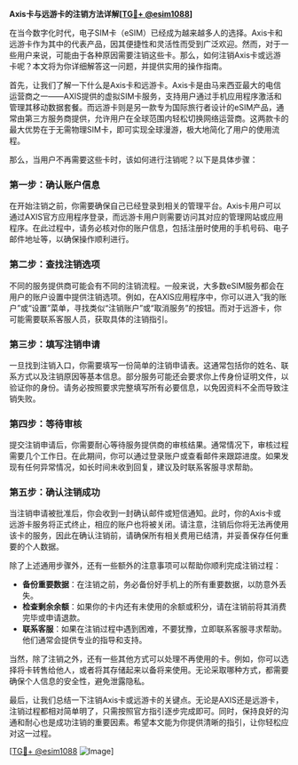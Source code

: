 **Axis卡与远游卡的注销方法详解[[TG💪+ @esim1088](https://t.me/s/esim1088)]**

在当今数字化时代，电子SIM卡（eSIM）已经成为越来越多人的选择。Axis卡和远游卡作为其中的代表产品，因其便捷性和灵活性而受到广泛欢迎。然而，对于一些用户来说，可能由于各种原因需要注销这些卡。那么，如何注销Axis卡或远游卡呢？本文将为你详细解答这一问题，并提供实用的操作指南。

首先，让我们了解一下什么是Axis卡和远游卡。Axis卡是由马来西亚最大的电信运营商之一——AXIS提供的虚拟SIM卡服务，支持用户通过手机应用程序激活和管理其移动数据套餐。而远游卡则是另一款专为国际旅行者设计的eSIM产品，通常由第三方服务商提供，允许用户在全球范围内轻松切换网络运营商。这两款卡的最大优势在于无需物理SIM卡，即可实现全球漫游，极大地简化了用户的使用流程。

那么，当用户不再需要这些卡时，该如何进行注销呢？以下是具体步骤：

### **第一步：确认账户信息**
在开始注销之前，你需要确保自己已经登录到相关的管理平台。Axis卡用户可以通过AXIS官方应用程序登录，而远游卡用户则需要访问其对应的管理网站或应用程序。在此过程中，请务必核对你的账户信息，包括注册时使用的手机号码、电子邮件地址等，以确保操作顺利进行。

### **第二步：查找注销选项**
不同的服务提供商可能会有不同的注销流程。一般来说，大多数eSIM服务都会在用户的账户设置中提供注销选项。例如，在AXIS应用程序中，你可以进入“我的账户”或“设置”菜单，寻找类似“注销账户”或“取消服务”的按钮。而对于远游卡，你可能需要联系客服人员，获取具体的注销指引。

### **第三步：填写注销申请**
一旦找到注销入口，你需要填写一份简单的注销申请表。这通常包括你的姓名、联系方式以及注销原因等基本信息。部分服务可能还会要求你上传身份证明文件，以验证你的身份。请务必按照要求完整填写所有必要信息，以免因资料不全而导致注销失败。

### **第四步：等待审核**
提交注销申请后，你需要耐心等待服务提供商的审核结果。通常情况下，审核过程需要几个工作日。在此期间，你可以通过登录账户或查看邮件来跟踪进度。如果发现有任何异常情况，如长时间未收到回复，建议及时联系客服寻求帮助。

### **第五步：确认注销成功**
当注销申请被批准后，你会收到一封确认邮件或短信通知。此时，你的Axis卡或远游卡服务将正式终止，相应的账户也将被关闭。请注意，注销后你将无法再使用该卡的服务，因此在确认注销前，请确保所有相关费用已结清，并妥善保存任何重要的个人数据。

除了上述通用步骤外，还有一些额外的注意事项可以帮助你顺利完成注销过程：

- **备份重要数据**：在注销之前，务必备份好手机上的所有重要数据，以防意外丢失。
- **检查剩余余额**：如果你的卡内还有未使用的余额或积分，请在注销前将其消费完毕或申请退款。
- **联系客服**：如果在注销过程中遇到困难，不要犹豫，立即联系客服寻求帮助。他们通常会提供专业的指导和支持。

当然，除了注销之外，还有一些其他方式可以处理不再使用的卡。例如，你可以选择将卡转售给他人，或者将其存储起来以备将来使用。无论采取哪种方式，都需要确保个人信息的安全性，避免泄露隐私。

最后，让我们总结一下注销Axis卡或远游卡的关键点。无论是AXIS还是远游卡，注销过程都相对简单明了，只需按照官方指引逐步完成即可。同时，保持良好的沟通和耐心也是成功注销的重要因素。希望本文能为你提供清晰的指引，让你轻松应对这一过程。

[[TG💪+ @esim1088](https://t.me/s/esim1088) ![Image](https://i.postimg.cc/4NQfJmqS/Snipaste-2025-05-13-00-14-12.png)]